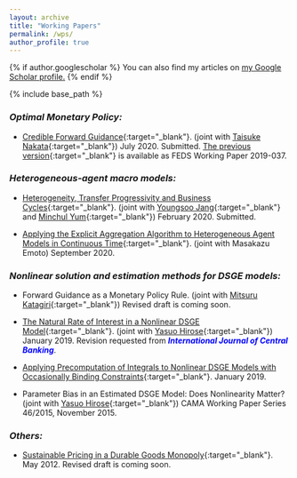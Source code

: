```yaml
---
layout: archive
title: "Working Papers"
permalink: /wps/
author_profile: true
---
```


{% if author.googlescholar %}
  You can also find my articles on <u><a href="{{author.googlescholar}}">my Google Scholar profile</a>.</u>
{% endif %}

{% include base_path %}

### *Optimal Monetary Policy:*

* [Credible Forward Guidance](/files/CFG_CARF.pdf){:target="_blank"}. (joint with [Taisuke Nakata](https://sites.google.com/site/taisukenakata/){:target="_blank"}) July 2020. Submitted. [The previous version](https://www.federalreserve.gov/econres/feds/files/2019037pap.pdf){:target="_blank"} is available as FEDS Working Paper 2019-037.

### *Heterogeneous-agent macro models:*

* [Heterogeneity, Transfer Progressivity and Business Cycles](/files/HAT_Eev_v3.pdf){:target="_blank"}. (joint with [Youngsoo Jang](https://sites.google.com/site/youngsoojangecon/){:target="_blank"} and [Minchul Yum](https://sites.google.com/site/minchulyum/research){:target="_blank"}) February 2020. Submitted.

* [Applying the Explicit Aggregation Algorithm to Heterogeneous Agent Models in Continuous Time](/files/XPApaper200909.pdf){:target="_blank"}. (joint with Masakazu Emoto) September 2020.

### *Nonlinear solution and estimation methods for DSGE models:*

* Forward Guidance as a Monetary Policy Rule. (joint with [Mitsuru Katagiri](https://sites.google.com/site/mitsurukatagiri/){:target="_blank"}) Revised draft is coming soon.

* [The Natural Rate of Interest in a Nonlinear DSGE Model](https://www.dropbox.com/s/j4nh0k3aamean6i/NaturalRateNonlinear15.pdf?dl=0){:target="_blank"}. (joint with [Yasuo Hirose](https://sites.google.com/site/yasuohirose/){:target="_blank"}) January 2019. Revision requested from <span style="color: blue; ">***International Journal of Central Banking***</span>. <!--The previous version is available as CAMA Working Paper Series 38/2017.-->

* [Applying Precomputation of Integrals to Nonlinear DSGE Models with Occasionally Binding Constraints](/files/method012419.pdf){:target="_blank"}. January 2019.

* Parameter Bias in an Estimated DSGE Model: Does Nonlinearity Matter? (joint with [Yasuo Hirose](https://sites.google.com/site/yasuohirose/){:target="_blank"}) CAMA Working Paper Series 46/2015, November 2015.

### *Others:*

* [Sustainable Pricing in a Durable Goods Monopoly](/files/NASM2013-492.pdf){:target="_blank"}. May 2012. Revised draft is coming soon.

<!-- {% for post in site.publications reversed %}
  {% include archive-single.html %}
{% endfor %} -->

